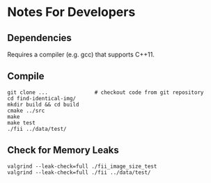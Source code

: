 # Notes For Developers

## Dependencies
Requires a compiler (e.g. gcc) that supports C++11.

## Compile
```
git clone ...               # checkout code from git repository
cd find-identical-img/
mkdir build && cd build
cmake ../src
make
make test
./fii ../data/test/
```

## Check for Memory Leaks
```
valgrind --leak-check=full ./fii_image_size_test
valgrind --leak-check=full ./fii ../data/test/
```